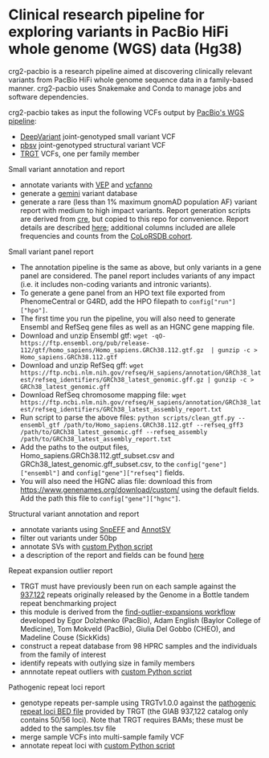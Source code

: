 # Clinical research pipeline for exploring variants in PacBio HiFi whole genome (WGS) data (Hg38)

crg2-pacbio is a research pipeline aimed at discovering clinically relevant variants from PacBio HiFi whole genome sequence data in a family-based manner. crg2-pacbio uses Snakemake and Conda to manage jobs and software dependencies.

crg2-pacbio takes as input the following VCFs output by [PacBio's WGS pipeline](https://github.com/PacificBiosciences/HiFi-human-WGS-WDL):
- [DeepVariant](https://github.com/google/deepvariant) joint-genotyped small variant VCF
- [pbsv](https://github.com/PacificBiosciences/pbsv) joint-genotyped structural variant VCF
- [TRGT](https://github.com/PacificBiosciences/trgt) VCFs, one per family member

Small variant annotation and report
- annotate variants with [VEP](https://useast.ensembl.org/info/docs/tools/vep/index.html) and [vcfanno](https://github.com/brentp/vcfanno)
- generate a [gemini](https://github.com/arq5x/gemini) variant database
- generate a rare (less than 1% maximum gnomAD population AF) variant report with medium to high impact variants. Report generation scripts are derived from [cre](https://github.com/ccmbioinfo/cre), but copied to this repo for convenience. Report details are described [here](https://sickkidsca.sharepoint.com/:w:/r/sites/thecenterforcomputationalmedicineworkspace/_layouts/15/Doc.aspx?sourcedoc=%7B7E4D3F4D-D83F-474C-A9CB-F59C2EB05C8A%7D&file=SNV_indel_report_November_2021.docx&action=default&mobileredirect=true); additional columns included are allele frequencies and counts from the [CoLoRSDB cohort](https://zenodo.org/records/11511513).

Small variant panel report
- The annotation pipeline is the same as above, but only variants in a gene panel are considered. The panel report includes variants of any impact (i.e. it includes non-coding variants and intronic variants).
- To generate a gene panel from an HPO text file exported from PhenomeCentral or G4RD, add the HPO filepath to `config["run"]["hpo"]`.
- The first time you run the pipeline, you will also need to generate Ensembl and RefSeq gene files as well as an HGNC gene mapping file.
- Download and unzip Ensembl gtf: ```wget -qO- https://ftp.ensembl.org/pub/release-112/gtf/homo_sapiens/Homo_sapiens.GRCh38.112.gtf.gz  | gunzip -c > Homo_sapiens.GRCh38.112.gtf```
- Download and unzip RefSeq gff: ```wget https://ftp.ncbi.nlm.nih.gov/refseq/H_sapiens/annotation/GRCh38_latest/refseq_identifiers/GRCh38_latest_genomic.gff.gz | gunzip -c > GRCh38_latest_genomic.gff```
- Download RefSeq chromosome mapping file: ```wget https://ftp.ncbi.nlm.nih.gov/refseq/H_sapiens/annotation/GRCh38_latest/refseq_identifiers/GRCh38_latest_assembly_report.txt```
- Run script to parse the above files: ```python scripts/clean_gtf.py --ensembl_gtf /path/to/Homo_sapiens.GRCh38.112.gtf --refseq_gff3 /path/to/GRCh38_latest_genomic.gff --refseq_assembly /path/to/GRCh38_latest_assembly_report.txt```
- Add the paths to the output files, Homo_sapiens.GRCh38.112.gtf_subset.csv and GRCh38_latest_genomic.gff_subset.csv, to the `config["gene"]["ensembl"]` and `config["gene"]["refseq"]` fields.
- You will also need the HGNC alias file: download this from https://www.genenames.org/download/custom/ using the default fields. Add the path this file to `config["gene"]["hgnc"]`.

Structural variant annotation and report
- annotate variants using [SnpEFF](https://github.com/pcingola/SnpEff) and [AnnotSV](https://github.com/lgmgeo/AnnotSV)
- filter out variants under 50bp
- annotate SVs with [custom Python script](https://github.com/ccmbioinfo/crg2-pacbio/blob/master/scripts/annotate_SVs.py)
- a description of the report and fields can be found [here](https://sickkidsca.sharepoint.com/:w:/r/sites/thecenterforcomputationalmedicineworkspace/_layouts/15/Doc.aspx?sourcedoc=%7B531618A5-B617-4444-B496-5A9D239C4B91%7D&file=PacBio_SV_report.docx&action=default&mobileredirect=true)

Repeat expansion outlier report
- TRGT must have previously been run on each sample against the [937,122](https://zenodo.org/record/7987365#.ZHY9TOzMJAc) repeats originally released by the Genome in a Bottle tandem repeat benchmarking project
- this module is derived from the [find-outlier-expansions workflow](https://github.com/tandem-repeat-workflows/find-outlier-expansions/blob/main/find-outlier-expansions.ipynb) developed by Egor Dolzhenko (PacBio), Adam English (Baylor College of Medicine), Tom Mokveld (PacBio), Giulia Del Gobbo (CHEO), and Madeline Couse (SickKids)
- construct a repeat database from 98 HPRC samples and the individuals from the family of interest
- identify repeats with outlying size in family members
- annnotate repeat outliers with [custom Python script](https://github.com/ccmbioinfo/crg2-pacbio/blob/master/scripts/annotate_repeat_outliers.py)

Pathogenic repeat loci report
- genotype repeats per-sample using TRGTv1.0.0 against the [pathogenic repeat loci BED file](https://github.com/PacificBiosciences/trgt/blob/main/repeats/pathogenic_repeats.hg38.bed) provided by TRGT (the GIAB 937,122 catalog only contains 50/56 loci). Note that TRGT requires BAMs; these must be added to the samples.tsv file
- merge sample VCFs into multi-sample family VCF
- annotate repeat loci with [custom Python script](https://github.com/ccmbioinfo/crg2-pacbio/blob/master/scripts/annotate_path_str_loci.py)


